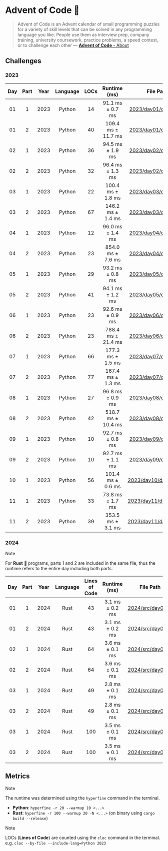 # Advent of Code 🎄

> Advent of Code is an Advent calendar of small programming puzzles for a variety of skill levels that can be solved in any programming language you like. People use them as interview prep, company training, university coursework, practice problems, a speed contest, or to challenge each other — [**Advent of Code** - About](https://adventofcode.com/2024/about)

## Challenges

### 2023

| **Day** | **Part** | **Year** | **Language** | **LOCs** |  **Runtime (ms)**  |                  **File Path**                 |
|:-------:|:--------:|:--------:|:------------:|:--------:|:------------------:|:----------------------------------------------:|
| 01      | 1        | 2023     | Python       | 14       | 91.1 ms ± 0.7 ms   | [2023/day01/day1_1.py](2023/day01/day1_1.py)   |
| 01      | 2        | 2023     | Python       | 40       | 109.4 ms ± 11.7 ms | [2023/day01/day1_2.py](2023/day01/day1_2.py)   |
| 02      | 1        | 2023     | Python       | 36       | 94.5 ms ± 1.9 ms   | [2023/day02/day2_1.py](2023/day02/day2_1.py)   |
| 02      | 2        | 2023     | Python       | 32       | 96.4 ms ± 1.3 ms   | [2023/day02/day2_2.py](2023/day02/day2_2.py)   |
| 03      | 1        | 2023     | Python       | 22       | 100.4 ms ± 1.8 ms  | [2023/day03/day3_1.py](2023/day03/day3_1.py)   |
| 03      | 2        | 2023     | Python       | 67       | 146.2 ms ± 1.4 ms  | [2023/day03/day3_2.py](2023/day03/day3_2.py)   |
| 04      | 1        | 2023     | Python       | 12       | 96.0 ms ± 1.4 ms   | [2023/day04/day4_1.py](2023/day04/day4_1.py)   |
| 04      | 2        | 2023     | Python       | 23       | 854.0 ms ± 7.6 ms  | [2023/day04/day4_2.py](2023/day04/day4_2.py)   |
| 05      | 1        | 2023     | Python       | 29       | 93.2 ms ± 0.8 ms   | [2023/day05/day5_1.py](2023/day05/day5_1.py)   |
| 05      | 2        | 2023     | Python       | 41       | 94.1 ms ± 1.2 ms   | [2023/day05/day5_2.py](2023/day05/day5_2.py)   |
| 06      | 1        | 2023     | Python       | 23       | 92.6 ms ± 0.9 ms   | [2023/day06/day6_1.py](2023/day06/day6_1.py)   |
| 06      | 2        | 2023     | Python       | 23       | 788.4 ms ± 21.4 ms | [2023/day06/day6_2.py](2023/day06/day6_2.py)   |
| 07      | 1        | 2023     | Python       | 66       | 177.3 ms ± 1.5 ms  | [2023/day07/day7_1.py](2023/day07/day7_1.py)   |
| 07      | 2        | 2023     | Python       | 77       | 167.4 ms ± 1.3 ms  | [2023/day07/day7_2.py](2023/day07/day7_2.py)   |
| 08      | 1        | 2023     | Python       | 27       | 96.8 ms ± 0.9 ms   | [2023/day08/day8_1.py](2023/day08/day8_1.py)   |
| 08      | 2        | 2023     | Python       | 42       | 518.7 ms ± 10.4 ms | [2023/day08/day8_2.py](2023/day08/day8_2.py)   |
| 09      | 1        | 2023     | Python       | 10       | 92.7 ms ± 0.8 ms   | [2023/day09/day9_1.py](2023/day09/day9_1.py)   |
| 09      | 2        | 2023     | Python       | 10       | 92.7 ms ± 1.1 ms   | [2023/day09/day9_2.py](2023/day09/day9_2.py)   |
| 10      | 1        | 2023     | Python       | 56       | 101.4 ms ± 0.6 ms  | [2023/day10/day10_1.py](2023/day10/day10_1.py) |
| 11      | 1        | 2023     | Python       | 33       | 73.8 ms ± 1.7 ms   | [2023/day11/day11_1.py](2023/day11/day11_1.py) |
| 11      | 2        | 2023     | Python       | 39       | 353.5 ms ± 3.1 ms  | [2023/day11/day11_2.py](2023/day11/day11_2.py) |

### 2024

> [!NOTE]
> For **Rust** 🦀 programs, parts 1 and 2 are included in the same file, thus the runtime refers to the entire day including both parts.

| **Day** | **Part** | **Year** | **Language** | **Lines of Code** |  **Runtime (ms)** |              **File Path**             |
|:-------:|:--------:|:--------:|:------------:|:-----------------:|:-----------------:|:--------------------------------------:|
| 01      | 1        | 2024     | Rust         | 43                | 3.1 ms ±   0.2 ms | [2024/src/day01.rs](2024/src/day01.rs) |
| 01      | 2        | 2024     | Rust         | 43                | 3.1 ms ±   0.2 ms | [2024/src/day01.rs](2024/src/day01.rs) |
| 02      | 1        | 2024     | Rust         | 64                | 3.6 ms ±   0.1 ms | [2024/src/day02.rs](2024/src/day02.rs) |
| 02      | 2        | 2024     | Rust         | 64                | 3.6 ms ±   0.1 ms | [2024/src/day02.rs](2024/src/day02.rs) |
| 03      | 1        | 2024     | Rust         | 49                | 2.8 ms ±   0.1 ms | [2024/src/day03.rs](2024/src/day03.rs) |
| 03      | 2        | 2024     | Rust         | 49                | 2.8 ms ±   0.1 ms | [2024/src/day03.rs](2024/src/day03.rs) |
| 03      | 1        | 2024     | Rust         | 100               | 3.5 ms ±   0.1 ms | [2024/src/day04.rs](2024/src/day04.rs) |
| 03      | 2        | 2024     | Rust         | 100               | 3.5 ms ±   0.1 ms | [2024/src/day04.rs](2024/src/day04.rs) |

## Metrics

> [!NOTE]
> The runtime was determined using the `hyperfine` command in the terminal.
>
> - **Python**: `hyperfine -r 20 --warmup 10 <...>`
> - **Rust**: `hyperfine -r 100 --warmup 20 -N <...>` (on binary using `cargo build --release`)

> [!NOTE]
> LOCs (**Lines of Code**) are counted using the `cloc` command in the terminal.
> e.g. `cloc --by-file --include-lang=Python 2023`

